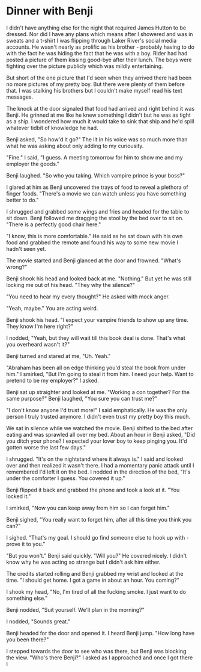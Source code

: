 # Dinner with Benji
I didn't have anything else for the night that required James Hutton to be dressed.  Nor did I have any plans which means after I showered and was in sweats and a t-shirt I was flipping through Laker River's social media accounts.  He wasn't nearly as prolific as his brother - probably having to do with the fact he was hiding the fact that he was with a boy.  Rider had had posted a picture of them kissing good-bye after their lunch.  The boys were fighting over the picture publicly which was mildly entertaining.

But short of the one picture that I'd seen when they arrived there had been no more pictures of my pretty boy.  But there were plenty of them before that.  I was stalking his brothers but I couldn't make myself read his text messages.  

The knock at the door signaled that food had arrived and right behind it was Benji.  He grinned at me like he knew something I didn't but he was as tight as a ship.  I wondered how much it would take to sink that ship and he'd spill whatever tidbit of knowledge he had.

Benji asked, "So how'd it go?"  The lit in his voice was so much more than what he was asking about only adding to my curiousity.

"Fine."  I said, "I guess.  A meeting tomorrow for him to show me and my employer the goods."

Benji laughed.  "So who you taking.  Which vampire prince is your boss?"

I glared at him as Benji uncovered the trays of food to reveal a plethora of finger foods.  "There's a movie we can watch unless you have something better to do."

I shrugged and grabbed some wings and fries and headed for the table to sit down.  Benji followed me dragging the stool by the bed over to sit on.  "There is a perfectly good chair here."

"I know, this is more comfortable."  He said as he sat down with his own food and grabbed the remote and found his way to some new movie I hadn't seen yet.  

The movie started and Benji glanced at the door and frowned.  "What's wrong?"

Benji shook his head and looked back at me.  "Nothing."  But yet he was still locking me out of his head.  "They why the silence?"

"You need to hear my every thought?"  He asked with mock anger.

"Yeah, maybe."  You are acting weird.

Benji shook his head.  "I expect your vampire friends to show up any time.  They know I'm here right?"

I nodded, "Yeah, but they will wait till this book deal is done.  That's what you overheard wasn't it?"

Benji turned and stared at me, "Uh.  Yeah."

"Abraham has been all on edge thinking you'd steal the book from under him."  I smirked, "But I'm going to steal it from him.  I need your help.  Want to pretend to be my employer?"  I asked.

Benji sat up straighter and looked at me.  "Working a con together?  For the same purpose?"  Benji laughed, "You sure you can trust me?"

"I don't know anyone I'd trust more!"  I said emphatically.  He was the only person I truly trusted anymore.  I didn't even trust my pretty boy this much.

We sat in silence while we watched the movie.  Benji shifted to the bed after eating and was sprawled all over my bed.  About an hour in Benji asked, "Did you ditch your phone?  I expected your lover boy to keep pinging you.  It'd gotten worse the last few days."

I shrugged.  "It's on the nightstand where it always is."  I said and looked over and then realized it wasn't there.  I had a momentary panic attack until I remembered I'd left it on the bed.  I nodded in the direction of the bed, "It's under the comforter I guess.  You covered it up."

Benji flipped it back and grabbed the phone and took a look at it.  "You locked it."

I smirked, "Now you can keep away from him so I can forget him."

Benji sighed, "You really want to forget him, after all this time you think you can?"

I sighed.  "That's my goal.  I should go find someone else to hook up with - prove it to you."

"But you won't."  Benji said quickly.  "Will you?"  He covered nicely.  I didn't know why he was acting so strange but I didn't ask him either.

The credits started rolling and Benji grabbed my wrist and looked at the time.  "I should get home.  I got a game in about an hour.  You coming?"

I shook my head, "No, I'm tired of all the fucking smoke.  I just want to do something else."

Benji nodded, "Suit yourself.  We'll plan in the morning?"

I nodded, "Sounds great."

Benji headed for the door and opened it.  I heard Benji jump.  "How long have you been there?"

I stepped towards the door to see who was there, but Benji was blocking the view.  "Who's there Benji?"  I asked as I approached and once I got there I
<!--stackedit_data:
eyJoaXN0b3J5IjpbMTAyMzAwODYyLC0yMDYwNTA5ODk5XX0=
-->